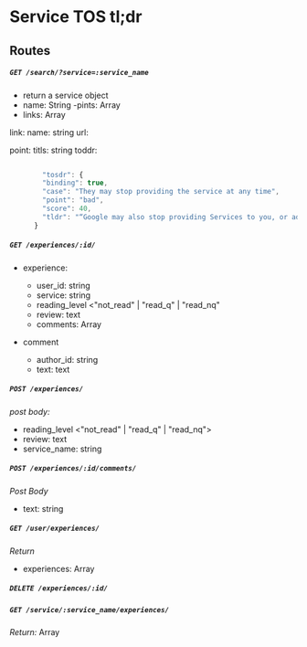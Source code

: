 # Service TOS tl;dr

## Routes

##### `GET /search/?service=:service_name`
- return a service object
- name: String
-pints: Array<point>
- links: Array<link>

link: 
	name: string
	url: <url>

point: 
	titls: string
	toddr:
	
```js

		"tosdr": {
        "binding": true,
        "case": "They may stop providing the service at any time",
        "point": "bad",
        "score": 40,
        "tldr": "“Google may also stop providing Services to you, or add or create new limits to our Services at any time.” Google has no obligation from the terms to give you notice in advance or to give a reason for that termination"
      }
```
      
##### `GET /experiences/:id/`
- experience:
	- user_id: string
	- service: string
	- reading_level <"not_read" | "read_q" | "read_nq"
	- review: text
	- comments: Array<comment>
	
- comment
	- author_id: string
	- text: text
	
##### `POST /experiences/`
_post body:_

- reading_level <"not_read" | "read_q" | "read_nq">
- review: text
- service_name: string

##### `POST /experiences/:id/comments/`
_Post Body_
- text: string

##### `GET /user/experiences/`
_Return_
- experiences: Array<experiences>

##### `DELETE /experiences/:id/`


##### `GET /service/:service_name/experiences/`
_Return:_
Array<experiences>

